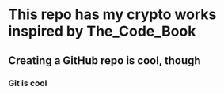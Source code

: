 <h1>This repo has my crypto works inspired by The_Code_Book</h1>
<h2>Creating a GitHub repo is cool, though</h2>
<h3>Git is cool</h3>
